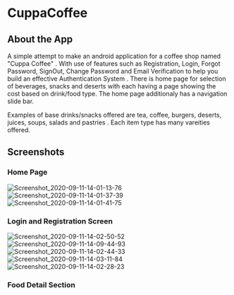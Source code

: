 # CuppaCoffee
## About the App

A simple attempt to make an android application for a coffee shop named "Cuppa Coffee" . With use of features such as Registration, Login, Forgot Password, SignOut, Change Password and Email Verification to help you build an effective Authentication System . There is home page for selection of beverages, snacks and deserts with each having a page showing the cost based on drink/food type. The home page additionaly has a navigation slide bar.

Examples of base drinks/snacks offered are tea, coffee, burgers, deserts, juices, soups, salads and pastries . Each item type has many vareities offered.

## Screenshots

### Home Page

![Screenshot_2020-09-11-14-01-13-76](https://user-images.githubusercontent.com/68576456/92919697-c6eae580-f452-11ea-9722-bb295415857e.jpg)    ![Screenshot_2020-09-11-14-01-37-39](https://user-images.githubusercontent.com/68576456/92919699-c81c1280-f452-11ea-82de-efd66010ab01.jpg)       ![Screenshot_2020-09-11-14-01-41-75](https://user-images.githubusercontent.com/68576456/92919705-c9e5d600-f452-11ea-8400-75f211d0253b.jpg)

### Login and Registration Screen

![Screenshot_2020-09-11-14-02-50-52](https://user-images.githubusercontent.com/68576456/92921205-75902580-f455-11ea-9e7b-f3e0985d64f0.jpg)  ![Screenshot_2020-09-11-14-09-44-93](https://user-images.githubusercontent.com/68576456/92921276-98bad500-f455-11ea-8516-cc7f8d648b11.jpg)   ![Screenshot_2020-09-11-14-02-44-33](https://user-images.githubusercontent.com/68576456/92921345-b5efa380-f455-11ea-982f-dec19233b97f.jpg)
![Screenshot_2020-09-11-14-03-11-84](https://user-images.githubusercontent.com/68576456/92921503-f64f2180-f455-11ea-8919-028cfa8190ea.jpg)   ![Screenshot_2020-09-11-14-02-28-23](https://user-images.githubusercontent.com/68576456/92921505-f7804e80-f455-11ea-93f1-3dea332c646c.jpg)

###  Food Detail Section



